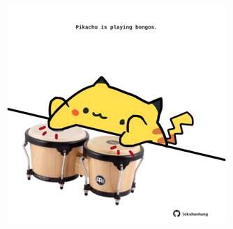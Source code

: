 <!-- built at 13/10/2021, 07:02:17 UTC -->
<p align="center">
  <img width="500" height="500" src="./ReadmeImage.svg">
</p>
